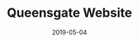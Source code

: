 ---
path: "/work/queensgate-website"
date: "2019-05-04"
title: "Queensgate Website"
projectSummary: Outdated website rebrand and refresh
skillsInvolved: 
  - Research
  - Analysis
  - Design
  - Prototyping
row1title: The Challenge
row1content: >
  Create an online shop window representing the new brand, the retailers and its demographic. With popularity increasing for Google My Business, the website has to provide an interesting and engaging offering, to encourage and entice users to visit, explore and re-visit the website.
row2title: Research
row2content: >
  With an existing website in place, we were able to look at Analytics, highlighting:

  * Bounce rate of 55.2%
  

  * Average session time of 1.11 minutes


  * Session duration was 1-10 seconds


  * Top visited pages were shops, jobs, opening hours, mall guide, parking


  * Top exited pages were opening hours, shops, gift card, parking, jobs


  * Typical flow through the website was homepage – shops – your visit – jobs


  * The demographic was interested in TV, 30-minute chef, news, shopping, family and food


  Problems uncovered:

  * Lack of time spent on the website


  * Top visited pages were also the top exited page indicating users were visiting with one purpose in mind


  * Lack on content on the website encouraging people to explore and stay on it

row3title: Analysis
row3content: >
  A customer journey map was conducted to reveal which sections users were happy with and pain points. We found overall, customers were happy with Google My Business information on retailers, but wanted quick links to relevant pages and felt content was limited and underwhelming.
row4title: Design
row4content: >
  Where the information architecture, user flow and navigation are defined. Based on research, analysis and branding we recommended that: 

  * Incorporated a blog covering demographic interests such as Discover section on tv, news and books, Explore section on food, chefs and recipes and Uncover section on family and shopping, utilising the brands tone of voice. This should lead to increase session duration and repeat visits 


  * Relevant content on all pages linking through to other pages of interest, which should increase page views 


  A site map was created with an important emphasis on:


  * Simple and relevant global navigation


  * Homepage links to the top visited pages from the existing website

row5title: Prototyping
row5content: >
  After sketching out screen states, we converted them into Sketch and tested with the user. Each screen state was designed due to the complexity and size of the website. 
row6title: End Product
row6content: >
  A brand optimised design, incorporating the brand’s tone of voice and positioning. A responsive design, encouraging flow through the website with relevant page links, a dedicated blog section and a food and drink page to entice the foodie demographic. 
  
  Results: 
  
  * Session duration increased to 1.15 minutes


  * Decreased bounce rate to 44.5%


  * More pages visited before leaving the site, with a flow of homepage – stores – food and drink - Explore


row1image: ''
row2image: ''
row3image: ''
row4image: ''
row5image: ''
row6image: ''
row7image: ''
row8image: ''
---